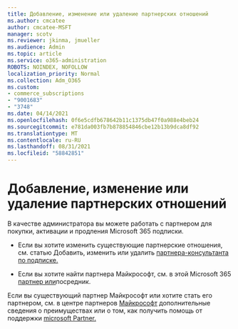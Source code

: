 ```yaml
---
title: Добавление, изменение или удаление партнерских отношений
ms.author: cmcatee
author: cmcatee-MSFT
manager: scotv
ms.reviewer: jkinma, jmueller
ms.audience: Admin
ms.topic: article
ms.service: o365-administration
ROBOTS: NOINDEX, NOFOLLOW
localization_priority: Normal
ms.collection: Adm_O365
ms.custom:
- commerce_subscriptions
- "9001683"
- "3748"
ms.date: 04/14/2021
ms.openlocfilehash: 0f6e5cdfb678642b11c1375db47f0a988e4beb24
ms.sourcegitcommit: e781da003fb7b878854846cbe12b13b9dca8df92
ms.translationtype: MT
ms.contentlocale: ru-RU
ms.lasthandoff: 08/31/2021
ms.locfileid: "58842851"
---
```

# <a name="add-change-or-remove-a-partner-relationship"></a>Добавление, изменение или удаление партнерских отношений

В качестве администратора вы можете работать с партнером для покупки, активации и продления Microsoft 365 подписки. 

- Если вы хотите изменить существующие партнерские отношения, см. статью Добавить, изменить или удалить [партнера-консультанта по подписке.](https://docs.microsoft.com/microsoft-365/admin/misc/add-partner)

- Если вы хотите найти партнера Майкрософт, см. в этой Microsoft 365 [партнер или](https://docs.microsoft.com/microsoft-365/admin/manage/find-your-partner-or-reseller)посредник.

Если вы существующий партнер Майкрософт или хотите стать его партнером, см. в центре партнеров [Майкрософт](https://support.microsoft.com/help/4499930/partner-center-overview) дополнительные сведения о преимуществах или о том, как получить помощь от поддержки [microsoft Partner.](https://aka.ms/partnersupport)
